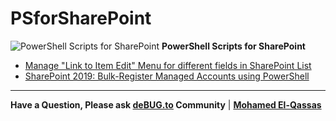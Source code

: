 # PSforSharePoint
![PowerShell Scripts for SharePoint](https://user-images.githubusercontent.com/49816567/76647068-24b67780-656d-11ea-8113-126cd4846689.png)
**PowerShell Scripts for SharePoint**

- [Manage "Link to Item Edit" Menu for different fields in SharePoint List](https://spgeeks.devoworx.com/show-link-to-item-edit-menu-field/)
- [SharePoint 2019: Bulk-Register Managed Accounts using PowerShell](https://spgeeks.devoworx.com/bulk-add-managed-account-powershell-sharepoint/)

 --------------
 
**Have a Question, Please ask [deBUG.to](https://deBUG.to) Community** | **[Mohamed El-Qassas](https://devoworx.com)**

